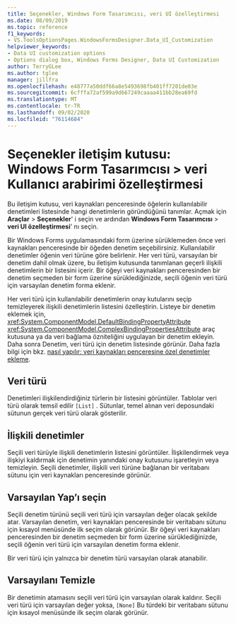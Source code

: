 ```yaml
---
title: Seçenekler, Windows Form Tasarımcısı, veri UI özelleştirmesi
ms.date: 08/09/2019
ms.topic: reference
f1_keywords:
- VS.ToolsOptionsPages.WindowsFormsDesigner.Data_UI_Customization
helpviewer_keywords:
- Data UI customization options
- Options dialog box, Windows Forms Designer, Data UI Customization
author: TerryGLee
ms.author: tglee
manager: jillfra
ms.openlocfilehash: e48777a50ddf66a8e5493698fb401ff7201de03e
ms.sourcegitcommit: 6cfffa72af599a9d667249caaaa411bb28ea69fd
ms.translationtype: MT
ms.contentlocale: tr-TR
ms.lasthandoff: 09/02/2020
ms.locfileid: "76114684"
---
```

# <a name="options-dialog-box-windows-forms-designer--data-ui-customization"></a>Seçenekler iletişim kutusu: Windows Form Tasarımcısı > veri Kullanıcı arabirimi özelleştirmesi

Bu iletişim kutusu, veri kaynakları penceresinde öğelerin kullanılabilir denetimleri listesinde hangi denetimlerin göründüğünü tanımlar. Açmak için **Araçlar**  >  **Seçenekler**' i seçin ve ardından **Windows Form Tasarımcısı**  >  **veri UI özelleştirmesi**' nı seçin.

Bir Windows Forms uygulamasındaki form üzerine sürüklemeden önce veri kaynakları penceresinde bir öğeden denetim seçebilirsiniz. Kullanılabilir denetimler öğenin veri türüne göre belirlenir. Her veri türü, varsayılan bir denetim dahil olmak üzere, bu iletişim kutusunda tanımlanan geçerli ilişkili denetimlerin bir listesini içerir. Bir öğeyi veri kaynakları penceresinden bir denetim seçmeden bir form üzerine sürüklediğinizde, seçili öğenin veri türü için varsayılan denetim forma eklenir.

Her veri türü için kullanılabilir denetimlerin onay kutularını seçip temizleyerek ilişkili denetimlerin listesini özelleştirin. Listeye bir denetim eklemek için, <xref:System.ComponentModel.DefaultBindingPropertyAttribute> <xref:System.ComponentModel.ComplexBindingPropertiesAttribute> araç kutusuna ya da veri bağlama özniteliğini uygulayan bir denetim ekleyin. Daha sonra Denetim, veri türü için denetim listesinde görünür. Daha fazla bilgi için bkz. [nasıl yapılır: veri kaynakları penceresine özel denetimler ekleme](../..//data-tools/add-custom-controls-to-the-data-sources-window.md).

## <a name="data-type"></a>Veri türü

Denetimleri ilişkilendirdiğiniz türlerin bir listesini görüntüler. Tablolar veri türü olarak temsil edilir `[List]` . Sütunlar, temel alınan veri deposundaki sütunun gerçek veri türü olarak gösterilir.

## <a name="associated-controls"></a>İlişkili denetimler

Seçili veri türüyle ilişkili denetimlerin listesini görüntüler. İlişkilendirmek veya ilişkiyi kaldırmak için denetimin yanındaki onay kutusunu işaretleyin veya temizleyin. Seçili denetimler, ilişkili veri türüne bağlanan bir veritabanı sütunu için veri kaynakları penceresinde görünür.

## <a name="set-default"></a>Varsayılan Yap’ı seçin

Seçili denetim türünü seçili veri türü için varsayılan değer olacak şekilde atar. Varsayılan denetim, veri kaynakları penceresinde bir veritabanı sütunu için kısayol menüsünde ilk seçim olarak görünür. Bir öğeyi veri kaynakları penceresinden bir denetim seçmeden bir form üzerine sürüklediğinizde, seçili öğenin veri türü için varsayılan denetim forma eklenir.

Bir veri türü için yalnızca bir denetim türü varsayılan olarak atanabilir.

## <a name="clear-default"></a>Varsayılanı Temizle

Bir denetimin atamasını seçili veri türü için varsayılan olarak kaldırır. Seçili veri türü için varsayılan değer yoksa, `[None]` Bu türdeki bir veritabanı sütunu için kısayol menüsünde ilk seçim olarak görünür.
